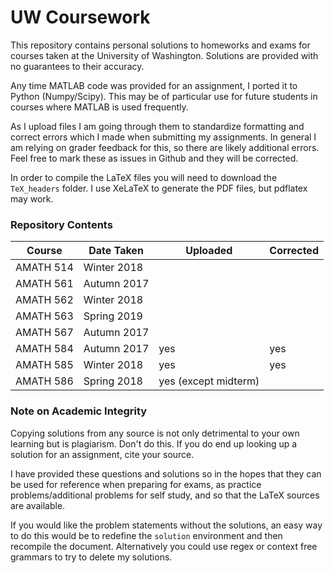 # UW Coursework
This repository contains personal solutions to homeworks and exams for courses taken at the University of Washington. Solutions are provided with no guarantees to their accuracy. 

Any time MATLAB code was provided for an assignment, I ported it to Python (Numpy/Scipy). This may be of particular use for future students in courses where MATLAB is used frequently.

As I upload files I am going through them to standardize formatting and correct errors which I made when submitting my assignments. In general I am relying on grader feedback for this, so there are likely additional errors. Feel free to mark these as issues in Github and they will be corrected.

In order to compile the LaTeX files you will need to download the `TeX_headers` folder. I use XeLaTeX to generate the PDF files, but pdflatex may work.

### Repository Contents
Course | Date Taken | Uploaded | Corrected 
-|-|-|-
AMATH 514 | Winter 2018 | | 
AMATH 561 | Autumn 2017 | |
AMATH 562 | Winter 2018 | |
AMATH 563 | Spring 2019 | |
AMATH 567 | Autumn 2017 | |
AMATH 584 | Autumn 2017 | yes | yes
AMATH 585 | Winter 2018 | yes | yes
AMATH 586 | Spring 2018 | yes (except midterm) |
 
### Note on Academic Integrity
Copying solutions from any source is not only detrimental to your own learning but is plagiarism. Don't do this. If you do end up looking up a solution for an assignment, cite your source.

I have provided these questions and solutions so in the hopes that they can be used for reference when preparing for exams, as practice problems/additional problems for self study, and so that the LaTeX sources are available.

If you would like the problem statements without the solutions, an easy way to do this would be to redefine the `solution` environment and then recompile the document. Alternatively you could use regex or context free grammars to try to delete my solutions.
